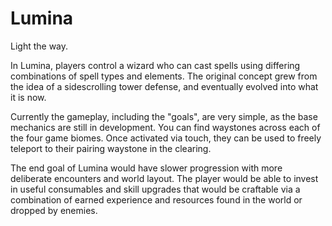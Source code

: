 # Lumina
Light the way.

In Lumina, players control a wizard who can cast spells using differing combinations of spell types and elements. The original concept grew from the idea of a sidescrolling tower defense, and eventually evolved into what it is now.

Currently the gameplay, including the "goals", are very simple, as the base mechanics are still in development. You can find waystones across each of the four game biomes. Once activated via touch, they can be used to freely teleport to their pairing waystone in the clearing.

The end goal of Lumina would have slower progression with more deliberate encounters and world layout. The player would be able to invest in useful consumables and skill upgrades that would be craftable via a combination of earned experience and resources found in the world or dropped by enemies.
